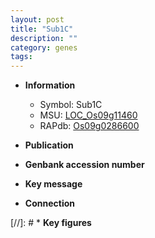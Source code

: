 ```yaml
---
layout: post
title: "Sub1C"
description: ""
category: genes
tags: 
---
```


* **Information**  
    + Symbol: Sub1C  
    + MSU: [LOC_Os09g11460](http://rice.uga.edu/cgi-bin/ORF_infopage.cgi?orf=LOC_Os09g11460)  
    + RAPdb: [Os09g0286600](http://rapdb.dna.affrc.go.jp/viewer/gbrowse_details/irgsp1?name=Os09g0286600)  

* **Publication**  

* **Genbank accession number**  

* **Key message**  

* **Connection**  

[//]: # * **Key figures**  


